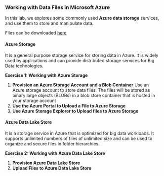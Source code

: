 ### Working with Data Files in Microsoft Azure

In this lab, we explores some commonly used **Azure data storage** services, and use them to store and manipulate data.

Files can be downloaded [here](https://aka.ms/edx-dat229x-labs)

#### Azure Storage
It is a general purpose storage service for storing data in Azure. It is widely used by applications and can provide
distributed storage services for Big Data technologies.

**Exercise 1: Working with Azure Storage**
  1. **Provision an Azure Storage Account and a Blob Container**
       Use an Azure storage account to store data files. The files will be stored as binary large objects (BLOBs)
       in a blob store container that is hosted in your storage account
  2. **Use the Azure Portal to Upload a File to Azure Storage**
  3. **Use Azure Storage Explorer to Upload files to Azure Storage**
  
#### Azure Data Lake Store
It is a storage service in Azure that is optimized for big data workloads. It supports
unlimited numbers of files of unlimited size and can be used to organize and secure files in folder
hierarchies.

**Exercise 2: Working with Azure Data Lake Store**
  1. **Provision Azure Data Lake Store**
  2. **Upload Files to Azure Data Lake Store**
